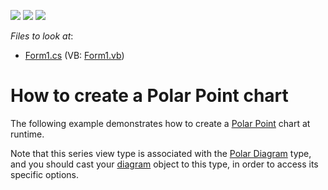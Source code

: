 <!-- default badges list -->
![](https://img.shields.io/endpoint?url=https://codecentral.devexpress.com/api/v1/VersionRange/128573620/14.2.3%2B)
[![](https://img.shields.io/badge/Open_in_DevExpress_Support_Center-FF7200?style=flat-square&logo=DevExpress&logoColor=white)](https://supportcenter.devexpress.com/ticket/details/E1057)
[![](https://img.shields.io/badge/📖_How_to_use_DevExpress_Examples-e9f6fc?style=flat-square)](https://docs.devexpress.com/GeneralInformation/403183)
<!-- default badges end -->
<!-- default file list -->
*Files to look at*:

* [Form1.cs](./CS/Series_PolarPointChart/Form1.cs) (VB: [Form1.vb](./VB/Series_PolarPointChart/Form1.vb))
<!-- default file list end -->
# How to create a Polar Point chart

The following example demonstrates how to create a [Polar Point](https://docs.devexpress.com/WindowsForms/3319/controls-and-libraries/chart-control/series-views/2d-series-views/polar-series-views/polar-point-chart?p=netframework) chart at runtime.

Note that this series view type is associated with the [Polar Diagram](https://docs.devexpress.com/WindowsForms/5907/controls-and-libraries/chart-control/diagram/radar-and-polar-diagrams?p=netframework) type, and you should cast your [diagram](https://docs.devexpress.com/WindowsForms/DevExpress.XtraCharts.ChartControl.Diagram?p=netframework) object to this type, in order to access its specific options.
